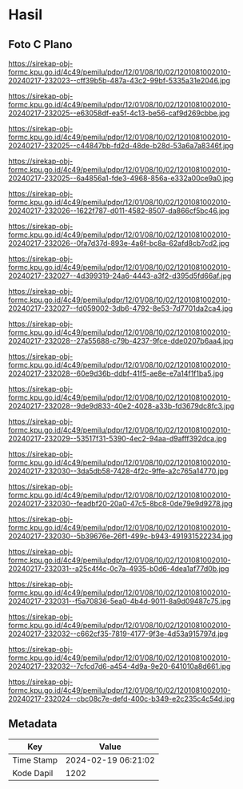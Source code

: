 # Hasil

## Foto C Plano

https://sirekap-obj-formc.kpu.go.id/4c49/pemilu/pdpr/12/01/08/10/02/1201081002010-20240217-232023--cff39b5b-487a-43c2-99bf-5335a31e2046.jpg

https://sirekap-obj-formc.kpu.go.id/4c49/pemilu/pdpr/12/01/08/10/02/1201081002010-20240217-232025--e63058df-ea5f-4c13-be56-caf9d269cbbe.jpg

https://sirekap-obj-formc.kpu.go.id/4c49/pemilu/pdpr/12/01/08/10/02/1201081002010-20240217-232025--c44847bb-fd2d-48de-b28d-53a6a7a8346f.jpg

https://sirekap-obj-formc.kpu.go.id/4c49/pemilu/pdpr/12/01/08/10/02/1201081002010-20240217-232025--6a4856a1-fde3-4968-856a-e332a00ce9a0.jpg

https://sirekap-obj-formc.kpu.go.id/4c49/pemilu/pdpr/12/01/08/10/02/1201081002010-20240217-232026--1622f787-d011-4582-8507-da866cf5bc46.jpg

https://sirekap-obj-formc.kpu.go.id/4c49/pemilu/pdpr/12/01/08/10/02/1201081002010-20240217-232026--0fa7d37d-893e-4a6f-bc8a-62afd8cb7cd2.jpg

https://sirekap-obj-formc.kpu.go.id/4c49/pemilu/pdpr/12/01/08/10/02/1201081002010-20240217-232027--4d399319-24a6-4443-a3f2-d395d5fd66af.jpg

https://sirekap-obj-formc.kpu.go.id/4c49/pemilu/pdpr/12/01/08/10/02/1201081002010-20240217-232027--fd059002-3db6-4792-8e53-7d7701da2ca4.jpg

https://sirekap-obj-formc.kpu.go.id/4c49/pemilu/pdpr/12/01/08/10/02/1201081002010-20240217-232028--27a55688-c79b-4237-9fce-dde0207b6aa4.jpg

https://sirekap-obj-formc.kpu.go.id/4c49/pemilu/pdpr/12/01/08/10/02/1201081002010-20240217-232028--60e9d36b-ddbf-41f5-ae8e-e7a14f1f1ba5.jpg

https://sirekap-obj-formc.kpu.go.id/4c49/pemilu/pdpr/12/01/08/10/02/1201081002010-20240217-232028--9de9d833-40e2-4028-a33b-fd3679dc8fc3.jpg

https://sirekap-obj-formc.kpu.go.id/4c49/pemilu/pdpr/12/01/08/10/02/1201081002010-20240217-232029--53517f31-5390-4ec2-94aa-d9afff392dca.jpg

https://sirekap-obj-formc.kpu.go.id/4c49/pemilu/pdpr/12/01/08/10/02/1201081002010-20240217-232030--3da5db58-7428-4f2c-9ffe-a2c765a14770.jpg

https://sirekap-obj-formc.kpu.go.id/4c49/pemilu/pdpr/12/01/08/10/02/1201081002010-20240217-232030--feadbf20-20a0-47c5-8bc8-0de79e9d9278.jpg

https://sirekap-obj-formc.kpu.go.id/4c49/pemilu/pdpr/12/01/08/10/02/1201081002010-20240217-232030--5b39676e-26f1-499c-b943-491931522234.jpg

https://sirekap-obj-formc.kpu.go.id/4c49/pemilu/pdpr/12/01/08/10/02/1201081002010-20240217-232031--a25c4f4c-0c7a-4935-b0d6-4dea1af77d0b.jpg

https://sirekap-obj-formc.kpu.go.id/4c49/pemilu/pdpr/12/01/08/10/02/1201081002010-20240217-232031--f5a70836-5ea0-4b4d-9011-8a9d09487c75.jpg

https://sirekap-obj-formc.kpu.go.id/4c49/pemilu/pdpr/12/01/08/10/02/1201081002010-20240217-232032--c662cf35-7819-4177-9f3e-4d53a915797d.jpg

https://sirekap-obj-formc.kpu.go.id/4c49/pemilu/pdpr/12/01/08/10/02/1201081002010-20240217-232032--7cfcd7d6-a454-4d9a-9e20-641010a8d661.jpg

https://sirekap-obj-formc.kpu.go.id/4c49/pemilu/pdpr/12/01/08/10/02/1201081002010-20240217-232024--cbc08c7e-defd-400c-b349-e2c235c4c54d.jpg


## Metadata

| Key        | Value               |
| ---------- | ------------------- |
| Time Stamp | 2024-02-19 06:21:02 |
| Kode Dapil | 1202                |



